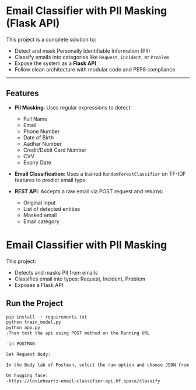 # Email Classifier with PII Masking (Flask API)

This project is a complete solution to:
- Detect and mask Personally Identifiable Information (PII)
- Classify emails into categories like `Request`, `Incident`, or `Problem`
- Expose the system as a **Flask API**
- Follow clean architecture with modular code and PEP8 compliance

---

## Features

- **PII Masking**: Uses regular expressions to detect:
  - Full Name
  - Email
  - Phone Number
  - Date of Birth
  - Aadhar Number
  - Credit/Debit Card Number
  - CVV
  - Expiry Date

- **Email Classification**: Uses a trained `RandomForestClassifier` on TF-IDF features to predict email type.

- **REST API**: Accepts a raw email via POST request and returns:
  - Original input
  - List of detected entities
  - Masked email
  - Email category


# Email Classifier with PII Masking

This project:
- Detects and masks PII from emails
- Classifies email into types: Request, Incident, Problem
- Exposes a Flask API

## Run the Project 

```bash
pip install -r requirements.txt
python train_model.py
python app.py
-Then test the api using POST method on the Running URL

-in POSTMAN

Set Request Body:

In the Body tab of Postman, select the raw option and choose JSON from the dropdown list.

On hugging face:
-https://lovieheartz-email-classifier-api.hf.space/classify
